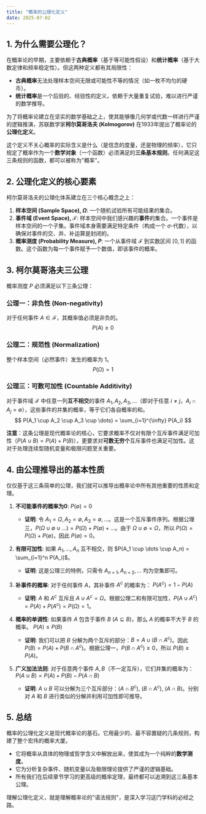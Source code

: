 ```yaml
---
title: "概率的公理化定义"
date: 2025-07-02
---
```


## 1. 为什么需要公理化？

在概率论的早期，主要依赖于**古典概率**（基于等可能性假设）和**统计概率**（基于大数定律和频率稳定性）。但这两种定义都有其局限性：

* **古典概率**无法处理样本空间无限或可能性不等的情况（如一枚不均匀的硬币）。
* **统计概率**是一个后验的、经验性的定义，依赖于大量重复试验，难以进行严谨的数学推导。

为了将概率论建立在坚实的数学基础之上，使其能够像几何学或代数一样进行严谨的逻辑推演，苏联数学家**柯尔莫哥洛夫 (Kolmogorov)** 在1933年提出了概率论的**公理化定义**。

这个定义不关心概率的实际含义是什么（是信念的度量，还是物理的频率），它只规定了概率作为一个**数学对象**（一个函数）必须满足的**三条基本规则**。任何满足这三条规则的函数，都可以被称为"概率"。

## 2. 公理化定义的核心要素

柯尔莫哥洛夫的公理化体系建立在三个核心概念之上：

1. **样本空间 (Sample Space), $\Omega$**: 一个随机试验所有可能结果的集合。
2. **事件域 (Event Space), $\mathcal{F}$**: 样本空间中我们感兴趣的**事件**的集合。一个事件是样本空间的一个子集。事件域本身需要满足特定条件（构成一个 $\sigma$-代数），以确保对事件的交、并、补运算是封闭的。
3. **概率测度 (Probability Measure), $P$**: 一个从事件域 $\mathcal{F}$ 到实数区间 $[0, 1]$ 的函数。这个函数为每一个事件赋予一个数值，即该事件的概率。

## 3. 柯尔莫哥洛夫三公理

概率测度 $P$ 必须满足以下三条公理：

### 公理一：非负性 (Non-negativity)

对于任何事件 $A \in \mathcal{F}$，其概率值必须是非负的。
$$ P(A) \ge 0 $$

### 公理二：规范性 (Normalization)

整个样本空间（必然事件）发生的概率为 1。
$$ P(\Omega) = 1 $$

### 公理三：可数可加性 (Countable Additivity)

对于事件域 $\mathcal{F}$ 中任意一列**互不相交**的事件 $A_1, A_2, A_3, \dots$（即对于任意 $i \neq j$，$A_i \cap A_j = \emptyset$），这些事件的并集的概率，等于它们各自概率的和。
$$ P(A_1 \cup A_2 \cup A_3 \cup \dots) = \sum_{i=1}^{\infty} P(A_i) $$

**注意**：这条公理是现代概率论的核心，它要求概率不仅对有限个互斥事件满足可加性（$P(A \cup B) = P(A) + P(B)$），更要求对**可数无穷个**互斥事件也满足可加性。这对于处理连续型随机变量和极限问题至关重要。

## 4. 由公理推导出的基本性质

仅仅基于这三条简单的公理，我们就可以推导出概率论中所有其他重要的性质和定理。

1. **不可能事件的概率为0**:
    $P(\emptyset) = 0$
    * **证明**: 令 $A_1=\Omega, A_2=\emptyset, A_3=\emptyset, ...$。这是一个互斥事件序列。根据公理三，$P(\Omega \cup \emptyset \cup ...) = P(\Omega) + P(\emptyset) + ...$。由于 $\Omega \cup \emptyset = \Omega$，所以 $P(\Omega) = P(\Omega) + P(\emptyset)$，因此 $P(\emptyset)=0$。

2. **有限可加性**:
    如果 $A_1, \dots, A_n$ 互不相交，则 $P(A_1 \cup \dots \cup A_n) = \sum_{i=1}^n P(A_i)$。
    * **证明**: 这是公理三的特例，只需令 $A_{n+1}, A_{n+2}, \dots$ 均为空集即可。

3. **补事件的概率**:
    对于任何事件 $A$，其补事件 $A^c$ 的概率为：
    $P(A^c) = 1 - P(A)$
    * **证明**: $A$ 和 $A^c$ 互斥且 $A \cup A^c = \Omega$。根据公理二和有限可加性，$P(A \cup A^c) = P(A) + P(A^c) = P(\Omega) = 1$。

4. **概率的单调性**:
    如果事件 $A$ 包含于事件 $B$ ($A \subseteq B$)，那么 $A$ 的概率不大于 $B$ 的概率。
    $P(A) \le P(B)$
    * **证明**: 我们可以把 $B$ 分解为两个互斥的部分：$B = A \cup (B \cap A^c)$。因此 $P(B) = P(A) + P(B \cap A^c)$。根据公理一，$P(B \cap A^c) \ge 0$，所以 $P(B) \ge P(A)$。

5. **广义加法法则**:
    对于任意两个事件 $A, B$（不一定互斥），它们并集的概率为：
    $P(A \cup B) = P(A) + P(B) - P(A \cap B)$
    * **证明**: $A \cup B$ 可以分解为三个互斥部分：$(A \cap B^c)$, $(B \cap A^c)$, $(A \cap B)$。分别对 $A$ 和 $B$ 进行类似的分解并利用可加性即可推导。

## 5. 总结

概率的公理化定义是现代概率论的基石。它用最少的、最不容置疑的几条规则，构建了整个宏伟的概率大厦。

* 它将概率从具体的物理或哲学含义中解放出来，使其成为一个纯粹的**数学测度**。
* 它为分析复杂事件、随机变量以及极限理论提供了严谨的逻辑基础。
* 所有我们在后续章节学习的更高级的概率定理，最终都可以追溯到这三条基本公理。

理解公理化定义，就是理解概率论的"语法规则"，是深入学习这门学科的必经之路。
